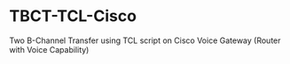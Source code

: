 # TBCT-TCL-Cisco
Two B-Channel Transfer using TCL script on Cisco Voice Gateway (Router with Voice Capability)
